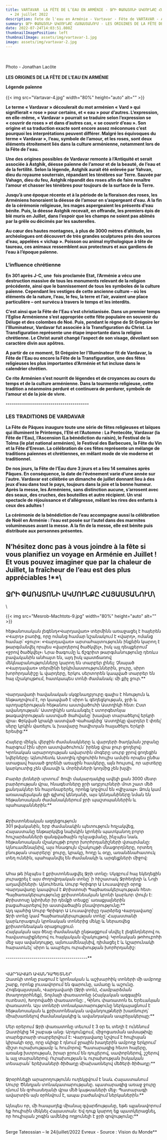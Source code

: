 ```yaml
---
title: VARTAVAR  LA FÊTE DE L’EAU EN ARMÉNIE - ՋՐԻ ՓԱՌԱՏՈՆԻ ԱԿՄՈՒՆՔԸ ՀԱՅԱՍՏԱՆՈՒՄ
  - 24 juillet 2022
description: Fete de l'eau en Arménie - Vartavar - Fête de VARTAVAR - Arméniens d'Evreux -
summary: ՋՐԻ ՓԱՌԱՏՈՆԻ ԱԿՄՈՒՆՔԸ ՀԱՅԱՍՏԱՆՈՒՄ - LES ORIGINES DE LA FÊTE DE L’EAU EN ARMÉNIE
date: 2022-07-24T14:03:51.808Z
thumbnailImagePosition: left
thumbnailImage: assets/img/vartavar-1.jpg
image: assets/img/vartavar-2.jpg
---
```

\
\
Photo - Jonathan Lacôte \
\
 **LES ORIGINES DE LA FÊTE DE L’EAU EN ARMÉNIE**

**Légende païenne**\
\
{{< img src="Vartavar-4.jpg" width="80%" height="auto" alt="" >}}

**Le terme « Vardavar » découlerait du mot arménien « Vard » qui signifierait « rose » pour certains, et « eau » pour d’autres. L’expression, en elle-même, « Vardavar » pourrait se traduire selon l’expression se « couvrir de roses » et dans d’autres cas, « se couvrir d’eau ». Son origine et sa traduction exacte sont encore assez méconnues c’est pourquoi les interprétations peuvent différer. Malgré les équivoques du terme « Vardavar », l’eau, symbole de l’amour, et les roses, sont deux éléments étroitement liés dans la culture arménienne, notamment lors de la Fête de l'eau.**

**Une des origines possibles de Vardavar remonte à l’Antiquité et serait associée à Astghik, déesse païenne de l’amour et de la beauté, de l’eau et de la fertilité. Selon la légende, Astghik aurait été enlevée par Yahvan, dieu du royaume souterrain, répandant les ténèbres sur Terre. Sauvée par Vahagn, dieu du feu, Astghik répandit des roses afin de faire renaître l’amour et chasser les ténèbres pour toujours de la surface de la Terre.**

**Jusqu’à une époque récente et à la période de la floraison des roses, les Arméniens honoraient la déesse de l’amour en s’aspergeant d’eau. A la fin de la cérémonie religieuse, les mages aspergeaient les présents d’eau bénite. Puis, la déesse Astghik recevait, en offrande, les premiers épis de blé muris en Juillet, dans l’espoir que les champs ne soient pas abîmés par la grêle ou décimés par les sauterelles.**

**Au cœur des hautes montagnes, à plus de 3000 mètres d’altitude, les archéologues ont découvert de très grandes sculptures près des sources d’eau, appelées « vichap ». Poisson ou animal mythologique à tête de taureau, ces animaux ressemblent aux protecteurs et aux gardiens de l’eau à l’époque païenne.**

### **L’influence chrétienne**

**En 301 après J-C, une  fois proclamée Etat, l’Arménie a vécu une destruction massive de tous les monuments relevant de la religion précédente, ainsi que le bannissement de tous les symboles de la culture païenne. Cependant les vestiges de cette ancienne culture – où les éléments de la nature, l’eau, le feu, la terre et l’air, avaient une place particulière – ont survécu à travers le temps et les interdits.**

**C’est ainsi que la Fête de l’Eau s’est christianisée. Dans un premier temps l’Eglise Arménienne s’est appropriée cette fête populaire en souvenir du Déluge et des colombes de Noé. Puis, pendant le règne de St Grégoire Ier l’Illuminateur, Vardavar fut associée à la Transfiguration du Christ. La Transfiguration représente une étape importante dans la religion chrétienne. Le Christ aurait changé l’aspect de son visage, dévoilant son caractère divin aux apôtres.**

**A partir de ce moment, St Grégoire Ier l’Illuminateur fit de Vardavar, la Fête de l’Eau ou encore la Fête de la Transfiguration, une des fêtes religieuses les plus importantes d’Arménie et fut incluse dans le calendrier chrétien.**

**Ce rite Arménien s’est nourrit de légendes et de croyances au cours du temps et de la culture arménienne. Dans la tourmente religieuse, cette tradition a néanmoins perduré et continuera de perdurer, symbole de l’amour et de la joie de vivre.**

**\-----------------------------------------**

### **LES TRADITIONS DE VARDAVAR**

**La Fête de Pâques inaugure toute une série de fêtes religieuses et laïques qui illuminent le Printemps, l’Eté et l’Automne : La Pentecôte, Vardavar (la Fête de l’Eau), l’Ascension (La bénédiction du raisin), le Festival de la Tolma (le plat national arménien), le Festival des Barbecues, la Fête du Vin et la Fête d’Erevan. La célébration de ces fêtes représente un mélange de traditions païennes et chrétiennes, en mêlant mode de vie moderne et traditionnel.**

**De nos jours, la Fête de l’Eau dure 3 jours et a lieu 14 semaines après Pâques. En conséquence, la date de l’événement varie d’une année sur l’autre. Vardavar est célébrée un dimanche de juillet donnant lieu à des jeux d’eau dans tout le pays, toujours dans la joie et la bonne humeur. Après la messe, les Arméniens, sans distinction aucune, s’arrosent avec des seaux, des cruches, des bouteilles et autre récipient. Un vrai spectacle de réjouissance et d’allégresse, mêlant les rires des enfants à ceux des adultes !**

**La cérémonie de la bénédiction de l’eau accompagne aussi la célébration de Noël en Arménie : l’eau est posée sur l’autel dans des marmites volumineuses avant la messe. A la fin de la messe, elle est bénite puis distribuée aux personnes présentes.**

## **N’hésitez donc pas à vous joindre à la fête si vous planifiez un voyage en Arménie en Juillet ! Et vous pouvez imaginer que par la chaleur de Juillet, la fraîcheur de l’eau est des plus appréciables !\*\***\

## ՋՐԻ ՓԱՌԱՏՈՆԻ ԱԿՄՈՒՆՔԸ ՀԱՅԱՍՏԱՆՈՒՄ\\
\
<!--StartFragment-->

{{< img src="Mesrob-Machtots-9.jpg" width="80%" height="auto" alt="" >}}

<!--EndFragment-->

հեթանոսական լեգենդ«Վարդավառ» տերմինն առաջացել է հայերեն «Վարդ» բառից, որը ոմանց համար նշանակում է «վարդ», ոմանց համար՝ «ջուր»: «Վարդավառ» արտահայտությունն ինքնին կարող է թարգմանվել որպես «վարդերով ծածկվել», իսկ այլ դեպքերում՝ «ջրով ծածկվել»։ Նրա ծագումը և ճշգրիտ թարգմանությունը դեռևս բավականին անհայտ են, այդ իսկ պատճառով մեկնաբանությունները կարող են տարբեր լինել: Չնայած «Վարդավառ» տերմինի երկիմաստություններին, ջուրը, սիրո խորհրդանիշը և վարդերը, երկու սերտորեն կապված տարրեր են հայ մշակույթում, հատկապես տոնի ժամանակ: մի քիչ ջուր.\*\*\
\
\
Վարդավառի հավանական սկզբնաղբյուրը գալիս է հնություն և ենթադրվում է, որ կապված է սիրո և գեղեցկության, ջրի և պտղաբերության հեթանոս աստվածուհի Աստղիկի հետ: Ըստ ավանդության՝ Աստղիկին առևանգել է ստորգետնյա թագավորության աստված Յահվանը՝ խավար տարածելով երկրի վրա։ Փրկված կրակի աստված Վահագնից՝ Աստղիկը վարդեր է փռել՝ սերը կրկին վառելու և խավարը հավիտյան հալածելու Երկրի երեսից:\*\*\
\
Հայերը մինչև վերջին ժամանակները և վարդերի ծաղկման շրջանը հարգում էին սիրո աստվածուհուն՝ իրենց վրա ջուր ցողելով։ Կրոնական արարողության ավարտին մոգերը սուրբ ջրով ցողեցին նվերները։ Այնուհետև Աստղիկ դիցուհին հուլիս ամսին որպես ընծա ստացավ հասած ցորենի առաջին հասկերը, այն հույսով, որ արտերը կարկուտից չեն վնասվի և մորեխների կողմից չեն խլվի։\
\
Բարձր լեռների սրտում՝ ծովի մակարդակից ավելի քան 3000 մետր բարձրության վրա, հնագետները ջրի աղբյուրների մոտ շատ մեծ քանդակներ են հայտնաբերել, որոնք կոչվում են «վիչապ»։ Ձուկ կամ առասպելական ցլի գլխով կենդանի, այս կենդանիները նման են հեթանոսական ժամանակներում ջրի պաշտպաններին և պահապաններին:\*\*\
\
\
Քրիստոնեական ազդեցություն\
301 թվականին, երբ ժամանակին պետություն հռչակվեց, Հայաստանը ենթարկվեց նախկին կրոնին պատկանող բոլոր հուշարձանների զանգվածային ոչնչացմանը, ինչպես նաև հեթանոսական մշակույթի բոլոր խորհրդանիշների վտարմանը: Այնուամենայնիվ, այս հնագույն մշակույթի մնացորդները, որտեղ բնության տարրերը՝ ջուրը, կրակը, հողը և օդը, առանձնահատուկ տեղ ունեին, պահպանվել են ժամանակի և արգելքների միջով:\
\
\
Ահա թե ինչպես է քրիստոնեացվել Ջրի տոնը։ Սկզբում հայ եկեղեցին յուրացրել է այս ժողովրդական տոնը՝ ի հիշատակ Ջրհեղեղի և Նոյի աղավնիների։ Այնուհետև Սուրբ Գրիգոր Ա Լուսավորչի օրոք Վարդավառը կապվում է Քրիստոսի Պայծառակերպության հետ։ Պայծառակերպությունը քրիստոնեական կրոնի կարևոր փուլն է: Քրիստոսը կփոխեր իր դեմքի տեսքը՝ առաքյալներին բացահայտելով իր աստվածային բնավորությունը:\*\*\
Այդ պահից Սուրբ Գրիգոր Ա Լուսավորիչը դարձրեց Վարդավառը՝ Ջրի տոնը կամ Պայծառակերպության տոնը՝ Հայաստանի կարևորագույն կրոնական տոներից մեկը և ներառվեց քրիստոնեական օրացույցում։\
Հայկական այս ծեսը ժամանակի ընթացքում սնվել է լեգենդներով ու հավատալիքներով ու հայկական մշակույթով։ Կրոնական թոհուբոհի մեջ այս ավանդույթը, այնուամենայնիվ, դիմացել է և կշարունակի հարատևել՝ սիրո և ապրելու ուրախության խորհրդանիշ:\
\
-----------------------------------------\*\*\
\
\
ՎԱՐԴԱՎԱՌ ԱՎԱՆԴԱՊԵՏՆԵՐ\
Զատկի տոնը բացում է կրոնական և աշխարհիկ տոների մի ամբողջ շարք, որոնք լուսավորում են գարունը, ամառը և աշունը. Հոգեգալստյան, Վարդավառի (Ջրի տոն), Համբարձման (Խաղողօրհնեք), Տոլմայի փառատոնը (Հայկական ազգային ուտեստ), Խորովածի փառատոնը: , Գինու փառատոն եւ Երեւանյան փառատոն. Այս տոների տոնակատարությունը ներկայացնում է հեթանոսական և քրիստոնեական ավանդույթների խառնուրդ՝ միախառնելով ժամանակակից և ավանդական ապրելակերպը:\*\*\
\
Մեր օրերում Ջրի փառատոնը տեւում է 3 օր եւ տեղի է ունենում Զատիկից 14 շաբաթ անց։ Արդյունքում, միջոցառման ամսաթիվը տարեցտարի տարբերվում է: Վարդավառը նշվում է հուլիսյան կիրակի օրը, որը սկիզբ է դնում ջրային խաղերին ամբողջ երկրում՝ միշտ ուրախությամբ և հումորով: Պատարագից հետո հայերը, առանց խտրության, իրար ջրում են դույլերով, սափորներով, շշերով և այլ տարաներով։ Ուրախության և ուրախության իսկական տեսարան՝ երեխաների ծիծաղը միախառնելով մեծերի ծիծաղը:\*\*\
\
\
Ջրօրհնեքի արարողությունն ուղեկցվում է նաև Հայաստանում Սուրբ Ծննդյան տոնակատարությանը. պատարագից առաջ ջուրը դնում են զոհասեղանի վրա մեծ կաթսաների մեջ։ Պատարագի ավարտին այն օրհնվում է, ապա բաժանվում ներկաներին։\*\*\
\
Այնպես որ, մի հապաղեք միանալ զվարճությանը, եթե պլանավորում եք հուլիսին մեկնել Հայաստան: Եվ դուք կարող եք պատկերացնել, որ հուլիսյան շոգին ամենից ողջունելի է ջրի զովությունը:\*\*\
\
\
Serge Tateossian – le 24/juillet/2022 Evreux - Source : Vision du Monde\*\*